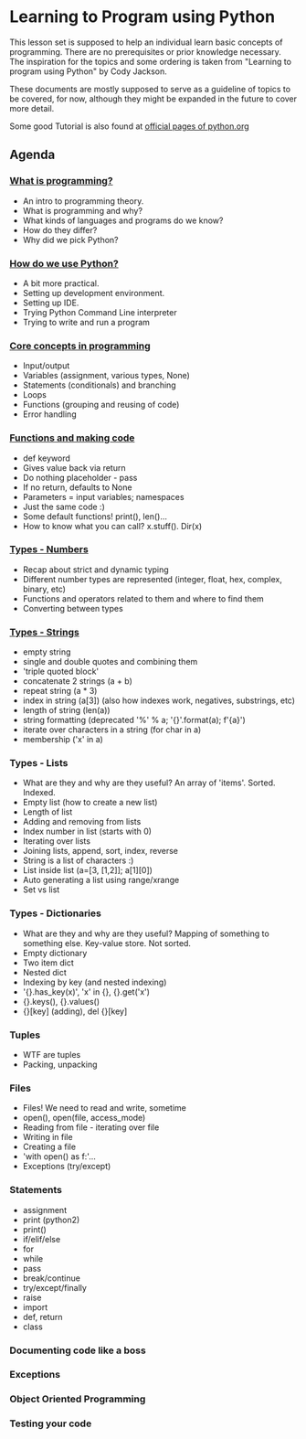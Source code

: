 # Learning to Program using Python

This lesson set is supposed to help an individual learn basic concepts of programming. There are no prerequisites or prior knowledge necessary. The inspiration for the topics and some ordering is taken from "Learning to program using Python" by Cody Jackson.

These documents are mostly supposed to serve as a guideline of topics to be covered, for now, although they might be expanded in the future to cover more detail.

Some good Tutorial is also found at [official pages of python.org](https://docs.python.org/3/tutorial/index.html)

## Agenda

### [What is programming?](./01-Programming.md)
- An intro to programming theory.
- What is programming and why?
- What kinds of languages and programs do we know?
- How do they differ?
- Why did we pick Python?

### [How do we use Python?](./02-Using_python.md)
- A bit more practical.
- Setting up development environment.
- Setting up IDE.
- Trying Python Command Line interpreter
- Trying to write and run a program

### [Core concepts in programming](./03-Core_concepts.md)
- Input/output
- Variables (assignment, various types, None)
- Statements (conditionals) and branching
- Loops
- Functions (grouping and reusing of code)
- Error handling

### [Functions and making code](./04-Functions.md)
- def keyword
- Gives value back via return
- Do nothing placeholder - pass
- If no return, defaults to None
- Parameters = input variables; namespaces
- Just the same code :)
- Some default functions! print(), len()...
- How to know what you can call? x.stuff(). Dir(x)

### [Types - Numbers](./05-Numbers.md)
- Recap about strict and dynamic typing
- Different number types are represented (integer, float, hex, complex, binary, etc)
- Functions and operators related to them and where to find them
- Converting between types

### [Types - Strings](./06-Strings.md)
- empty string
- single and double quotes and combining them
- 'triple quoted block'
- concatenate 2 strings (a + b)
- repeat string (a * 3)
- index in string (a[3]) (also how indexes work, negatives, substrings, etc)
- length of string (len(a))
- string formatting (deprecated '%' % a; '{}'.format(a); f'{a}')
- iterate over characters in a string (for char in a)
- membership ('x' in a)


### Types - Lists
- What are they and why are they useful? An array of 'items'. Sorted. Indexed.
- Empty list (how to create a new list)
- Length of list
- Adding and removing from lists
- Index number in list (starts with 0)
- Iterating over lists
- Joining lists, append, sort, index, reverse
- String is a list of characters :)
- List inside list (a=[3, [1,2]]; a[1][0])
- Auto generating a list using range/xrange
- Set vs list

### Types - Dictionaries
- What are they and why are they useful? Mapping of something to something else. Key-value store. Not sorted.
- Empty dictionary
- Two item dict
- Nested dict
- Indexing by key (and nested indexing)
- '{}.has_key(x)', 'x' in {}, {}.get('x')
- {}.keys(), {}.values()
- {}[key] (adding), del {}[key]

### Tuples
- WTF are tuples
- Packing, unpacking

### Files
- Files! We need to read and write, sometime
- open(), open(file, access_mode)
- Reading from file - iterating over file
- Writing in file
- Creating a file
- 'with open() as f:'...
- Exceptions (try/except)

### Statements
- assignment
- print (python2)
- print()
- if/elif/else
- for
- while
- pass
- break/continue
- try/except/finally
- raise
- import
- def, return
- class

### Documenting code like a boss



### Exceptions

### Object Oriented Programming

### Testing your code
